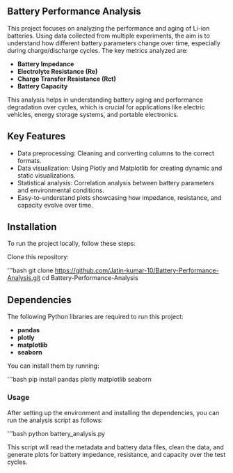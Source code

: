 ## Battery Performance Analysis

This project focuses on analyzing the performance and aging of Li-ion batteries. Using data collected from multiple experiments, the aim is to understand how different battery parameters change over time, especially during charge/discharge cycles. The key metrics analyzed are:

- **Battery Impedance**
- **Electrolyte Resistance (Re)**
- **Charge Transfer Resistance (Rct)**
- **Battery Capacity**

This analysis helps in understanding battery aging and performance degradation over cycles, which is crucial for applications like electric vehicles, energy storage systems, and portable electronics.

## Key Features

- Data preprocessing: Cleaning and converting columns to the correct formats.
- Data visualization: Using Plotly and Matplotlib for creating dynamic and static visualizations.
- Statistical analysis: Correlation analysis between battery parameters and environmental conditions.
- Easy-to-understand plots showcasing how impedance, resistance, and capacity evolve over time.

## Installation

To run the project locally, follow these steps:

 Clone this repository:

   '''bash
   git clone https://github.com/Jatin-kumar-10/Battery-Performance-Analysis.git
   cd Battery-Performance-Analysis


## Dependencies

The following Python libraries are required to run this project:

- **pandas**
- **plotly**
- **matplotlib**
- **seaborn**

You can install them by running:

'''bash
pip install pandas plotly matplotlib seaborn

### Usage

After setting up the environment and installing the dependencies, you can run the analysis script as follows:

'''bash
python battery_analysis.py

This script will read the metadata and battery data files, clean the data, and generate plots for battery impedance, resistance, and capacity over the test cycles.

